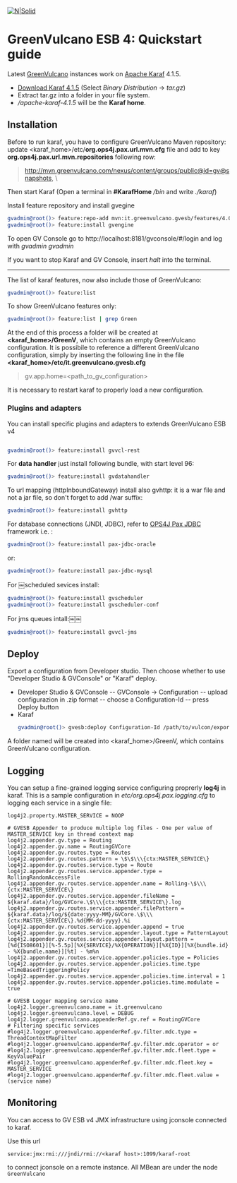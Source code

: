 [![N|Solid](http://www.greenvulcanotechnologies.com/wp-content/uploads/2017/04/logo_gv_FLAT-300x138.png)](http://www.greenvulcanotechnologies.com)
# GreenVulcano ESB 4: Quickstart guide
Latest [GreenVulcano] instances work on [Apache Karaf] 4.1.5.
+ [Download Karaf 4.1.5](http://karaf.apache.org/download.html) (Select *Binary Distribution* -> *tar.gz*)
+ Extract tar.gz into a folder in your file system. 
+ */apache-karaf-4.1.5* will be the **Karaf home**. 

## Installation
Before to run karaf, you have to configure GreenVulcano Maven repository:
update <karaf_home>/etc/**org.ops4j.pax.url.mvn.cfg** file and add to key **org.ops4j.pax.url.mvn.repositories** following row:
   > http://mvn.greenvulcano.com/nexus/content/groups/public@id=gv@snapshots, \

Then start Karaf (Open a terminal in **#KarafHome** */bin* and write *./karaf*)

Install feature repository and install gvegine
```sh
gvadmin@root()> feature:repo-add mvn:it.greenvulcano.gvesb/features/4.0.beta1/xml/features
gvadmin@root()> feature:install gvengine
```
To open GV Console go to http://localhost:8181/gvconsole/#/login and log with *gvadmin gvadmin*

If you want to stop Karaf and GV Console, insert *halt* into the terminal.

---

The list of karaf features, now also include those of GreenVulcano:

```sh
gvadmin@root()> feature:list
```
To show GreenVulcano features only:

```sh
gvadmin@root()> feature:list | grep Green
```
At the end of this process a folder will be created at **<karaf_home>/GreenV**, which contains an empty GreenVulcano configuration. It is possibile to reference a different GreenVulcano configuration, simply by inserting the following line in the file **<karaf_home>/etc/it.greenvulcano.gvesb.cfg**

> gv.app.home=<path_to_gv_configuration>

It is necessary to restart karaf to properly load a new configuration.

### Plugins and adapters
You can install specific plugins and adapters to extends GreenVulcano ESB v4
```sh

gvadmin@root()> feature:install gvvcl-rest
```

For **data handler** just install following bundle, with start level 96:
```sh
gvadmin@root()> feature:install gvdatahandler
```

To url mapping (httpInboundGateway) install also gvhttp: it is a war file and not a jar file, so don't forget to add /war suffix:
```sh
gvadmin@root()> feature:install gvhttp
```

For database connections (JNDI, JDBC), refer to [OPS4J Pax JDBC] framework i.e. :
```sh
gvadmin@root()> feature:install pax-jdbc-oracle
```   
or:
```sh
gvadmin@root()> feature:install pax-jdbc-mysql
``` 
For ￼scheduled sevices install:
```sh
gvadmin@root()> feature:install gvscheduler
gvadmin@root()> feature:install gvscheduler-conf 
```

For jms queues intall:￼￼
```sh
gvadmin@root()> feature:install gvvcl-jms
```

## Deploy

Export a configuration from Developer studio. Then choose whether to use "Developer Studio & GVConsole" or "Karaf" deploy.

- Developer Studio & GVConsole
 -- GVConsole -> Configuration
 -- upload configurazion in .zip format
 -- choose a Configuration-Id
 -- press Deploy button
- Karaf
    ```sh
    gvadmin@root()> gvesb:deploy Configuration-Id /path/to/vulcon/export.zip
     ```
 A folder named <Configuration-Id> will be created into <karaf_home>/GreenV, which contains GreenVulcano configuration.

## Logging

You can setup a fine-grained logging service configuring proprerly **log4j** in karaf.
This is a sample configuration in *etc/org.ops4j.pax.logging.cfg* to logging each service in a single file:
```
log4j2.property.MASTER_SERVICE = NOOP

# GVESB Appender to produce multiple log files - One per value of MASTER_SERVICE key in thread context map
log4j2.appender.gv.type = Routing
log4j2.appender.gv.name = RoutingGVCore
log4j2.appender.gv.routes.type = Routes
log4j2.appender.gv.routes.pattern = \$\$\\\{ctx:MASTER_SERVICE\}
log4j2.appender.gv.routes.service.type = Route
log4j2.appender.gv.routes.service.appender.type = RollingRandomAccessFile
log4j2.appender.gv.routes.service.appender.name = Rolling-\$\\\{ctx:MASTER_SERVICE\}
log4j2.appender.gv.routes.service.appender.fileName = ${karaf.data}/log/GVCore.\$\\\{ctx:MASTER_SERVICE\}.log
log4j2.appender.gv.routes.service.appender.filePattern = ${karaf.data}/log/${date:yyyy-MM}/GVCore.\$\\\{ctx:MASTER_SERVICE\}.%d{MM-dd-yyyy}.%i
log4j2.appender.gv.routes.service.appender.append = true
log4j2.appender.gv.routes.service.appender.layout.type = PatternLayout
log4j2.appender.gv.routes.service.appender.layout.pattern = [%d{ISO8601}][%-5.5p][%X{SERVICE}/%X{OPERATION}][%X{ID}][%X{bundle.id} - %X{bundle.name}][%t] - %m%n
log4j2.appender.gv.routes.service.appender.policies.type = Policies
log4j2.appender.gv.routes.service.appender.policies.time.type =TimeBasedTriggeringPolicy
log4j2.appender.gv.routes.service.appender.policies.time.interval = 1
log4j2.appender.gv.routes.service.appender.policies.time.modulate = true

# GVESB Logger mapping service name
log4j2.logger.greenvulcano.name = it.greenvulcano
log4j2.logger.greenvulcano.level = DEBUG
log4j2.logger.greenvulcano.appenderRef.gv.ref = RoutingGVCore
# Filtering specific services
#log4j2.logger.greenvulcano.appenderRef.gv.filter.mdc.type = ThreadContextMapFilter
#log4j2.logger.greenvulcano.appenderRef.gv.filter.mdc.operator = or
#log4j2.logger.greenvulcano.appenderRef.gv.filter.mdc.fleet.type = KeyValuePair
#log4j2.logger.greenvulcano.appenderRef.gv.filter.mdc.fleet.key = MASTER_SERVICE
#log4j2.logger.greenvulcano.appenderRef.gv.filter.mdc.fleet.value = (service name)
```
## Monitoring

You can access to GV ESB v4 JMX infrastructure using jconsole connected to karaf.

Use this url

```service:jmx:rmi:///jndi/rmi://<karaf host>:1099/karaf-root```

to connect jconsole on a remote instance. All MBean are under the node `GreenVulcano`

[GreenVulcano]: https://github.com/green-vulcano/gv-engine
[Apache Karaf]: <http://karaf.apache.org>
[OPS4J Pax JDBC]: https://ops4j1.jira.com/wiki/display/PAXJDBC/Documentation
